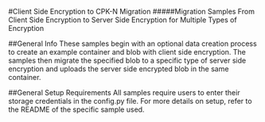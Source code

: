 #Client Side Encryption to CPK-N Migration
#####Migration Samples From Client Side Encryption to Server Side Encryption for Multiple Types of Encryption

##General Info
These samples begin with an optional data creation process to create an example container and blob with client side encryption. The samples then migrate the specified blob to a specific type of server side encryption and uploads the server side encrypted blob in the same container.

##General Setup Requirements
All samples require users to enter their storage credentials in the config.py file. For more details on setup, refer to the README of the specific sample used.